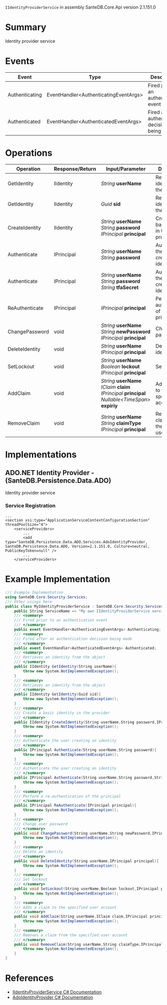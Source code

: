 `IIdentityProviderService` in assembly SanteDB.Core.Api version 2.1.151.0

# Summary
Identity provider service

# Events

|Event|Type|Description|
|-|-|-|
|Authenticating|EventHandler&lt;AuthenticatingEventArgs>|Fired prior to an authentication event|
|Authenticated|EventHandler&lt;AuthenticatedEventArgs>|Fired after an authentication decision being made|

# Operations

|Operation|Response/Return|Input/Parameter|Description|
|-|-|-|-|
|GetIdentity|IIdentity|*String* **userName**|Retrieves an identity from the object|
|GetIdentity|IIdentity|*Guid* **sid**|Retrieves an identity from the object|
|CreateIdentity|IIdentity|*String* **userName**<br/>*String* **password**<br/>*IPrincipal* **principal**|Create a basic identity in the provider|
|Authenticate|IPrincipal|*String* **userName**<br/>*String* **password**|Authenticate the user creating an identity|
|Authenticate|IPrincipal|*String* **userName**<br/>*String* **password**<br/>*String* **tfaSecret**|Authenticate the user creating an identity|
|ReAuthenticate|IPrincipal|*IPrincipal* **principal**|Perform a re-authentication of the principal|
|ChangePassword|void|*String* **userName**<br/>*String* **newPassword**<br/>*IPrincipal* **principal**|Change user password|
|DeleteIdentity|void|*String* **userName**<br/>*IPrincipal* **principal**|Delete an identity|
|SetLockout|void|*String* **userName**<br/>*Boolean* **lockout**<br/>*IPrincipal* **principal**|Set lockout|
|AddClaim|void|*String* **userName**<br/>*IClaim* **claim**<br/>*IPrincipal* **principal**<br/>*Nullable&lt;TimeSpan>* **expiriy**|Adds a claim to the specified user account|
|RemoveClaim|void|*String* **userName**<br/>*String* **claimType**<br/>*IPrincipal* **principal**|Removes a claim from the specified user account|

# Implementations


## ADO.NET Identity Provider - (SanteDB.Persistence.Data.ADO)
Identity provider service

### Service Registration
```markup
...
<section xsi:type="ApplicationServiceContextConfigurationSection" threadPoolSize="4">
	<serviceProviders>
		...
		<add type="SanteDB.Persistence.Data.ADO.Services.AdoIdentityProvider, SanteDB.Persistence.Data.ADO, Version=2.1.151.0, Culture=neutral, PublicKeyToken=null" />
		...
	</serviceProviders>
```
# Example Implementation
```csharp
/// Example Implementation
using SanteDB.Core.Security.Services;
/// Other usings here
public class MyIdentityProviderService : SanteDB.Core.Security.Services.IIdentityProviderService { 
	public String ServiceName => "My own IIdentityProviderService service";
	/// <summary>
	/// Fired prior to an authentication event
	/// </summary>
	public event EventHandler<AuthenticatingEventArgs> Authenticating;
	/// <summary>
	/// Fired after an authentication decision being made
	/// </summary>
	public event EventHandler<AuthenticatedEventArgs> Authenticated;
	/// <summary>
	/// Retrieves an identity from the object
	/// </summary>
	public IIdentity GetIdentity(String userName){
		throw new System.NotImplementedException();
	}
	/// <summary>
	/// Retrieves an identity from the object
	/// </summary>
	public IIdentity GetIdentity(Guid sid){
		throw new System.NotImplementedException();
	}
	/// <summary>
	/// Create a basic identity in the provider
	/// </summary>
	public IIdentity CreateIdentity(String userName,String password,IPrincipal principal){
		throw new System.NotImplementedException();
	}
	/// <summary>
	/// Authenticate the user creating an identity
	/// </summary>
	public IPrincipal Authenticate(String userName,String password){
		throw new System.NotImplementedException();
	}
	/// <summary>
	/// Authenticate the user creating an identity
	/// </summary>
	public IPrincipal Authenticate(String userName,String password,String tfaSecret){
		throw new System.NotImplementedException();
	}
	/// <summary>
	/// Perform a re-authentication of the principal
	/// </summary>
	public IPrincipal ReAuthenticate(IPrincipal principal){
		throw new System.NotImplementedException();
	}
	/// <summary>
	/// Change user password
	/// </summary>
	public void ChangePassword(String userName,String newPassword,IPrincipal principal){
		throw new System.NotImplementedException();
	}
	/// <summary>
	/// Delete an identity
	/// </summary>
	public void DeleteIdentity(String userName,IPrincipal principal){
		throw new System.NotImplementedException();
	}
	/// <summary>
	/// Set lockout
	/// </summary>
	public void SetLockout(String userName,Boolean lockout,IPrincipal principal){
		throw new System.NotImplementedException();
	}
	/// <summary>
	/// Adds a claim to the specified user account
	/// </summary>
	public void AddClaim(String userName,IClaim claim,IPrincipal principal,Nullable<TimeSpan> expiriy){
		throw new System.NotImplementedException();
	}
	/// <summary>
	/// Removes a claim from the specified user account
	/// </summary>
	public void RemoveClaim(String userName,String claimType,IPrincipal principal){
		throw new System.NotImplementedException();
	}
}
```

# References

* [IIdentityProviderService C# Documentation](http://santesuite.org/assets/doc/net/html/T_SanteDB_Core_Security_Services_IIdentityProviderService.htm)
* [AdoIdentityProvider C# Documentation](http://santesuite.org/assets/doc/net/html/T_SanteDB_Persistence_Data_ADO_Services_AdoIdentityProvider.htm)

